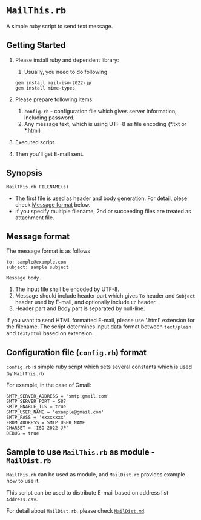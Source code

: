 # `MailThis.rb`

A simple ruby script to send text message.

## Getting Started

1. Please install ruby and dependent library:
	1. Usually, you need to do following

	```
	gem install mail-iso-2022-jp
	gem install mime-types
	```

1. Please prepare following items:
	1. `config.rb` - configuration file which gives server information, including password.
	1. Any message text, which is using UTF-8 as file encoding (*.txt or *.html)
1. Executed script.
1. Then you'll get E-mail sent.

## Synopsis

```
MailThis.rb FILENAME(s)
```

* The first file is used as header and body generation.
  For detail, plese check [Message format](#message-format) below.
* If you specify multiple filename, 2nd or succeeding files are treated as attachment file.

## Message format

The message format is as follows

```
to: sample@example.com
subject: sample subject

Message body.
```

1. The input file shall be encoded by UTF-8.
1. Message should include header part which gives `To` header and `Subject` header used by E-mail, and optionally include `Cc` header.
1. Header part and Body part is separated by null-line.

If you want to send HTML formatted E-mail, please use '.html' extension for the filename.
The script determines input data format between `text/plain` and `text/html` based on extension.

## Configuration file (`config.rb`) format

`config.rb` is simple ruby script which sets several constants which is used by `MailThis.rb`

For example, in the case of Gmail:

```
SMTP_SERVER_ADDRESS = 'smtp.gmail.com'
SMTP_SERVER_PORT = 587
SMTP_ENABLE_TLS = true
SMTP_USER_NAME = 'example@gmail.com'
SMTP_PASS = 'xxxxxxxx'
FROM_ADDRESS = SMTP_USER_NAME
CHARSET = 'ISO-2022-JP'
DEBUG = true
```

## Sample to use `MailThis.rb` as module - `MailDist.rb`

`MailThis.rb` can be used as module, and `MailDist.rb` provides example how to use it.

This script can be used to distribute E-mail based on address list `Address.csv`.

For detail about `MailDist.rb`, please check [`MailDist.md`](MailDist.md).
